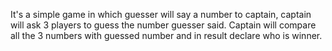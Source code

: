 It's a simple game in which guesser will say a number to captain, captain will ask 3 players to guess the number guesser said. Captain will compare all the 3 numbers with guessed number and in result declare who is winner.
